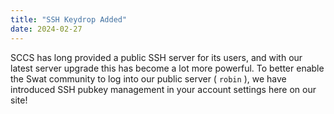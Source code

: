 ```yaml
---
title: "SSH Keydrop Added"
date: 2024-02-27
---
```


SCCS has long provided a public SSH server for its users, and with our latest server upgrade this has become a lot more powerful. To better enable the Swat community to log into our public server ( `robin` ), we have introduced SSH pubkey management in your account settings here on our site!
